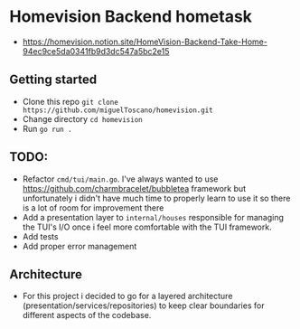# Homevision Backend hometask

- https://homevision.notion.site/HomeVision-Backend-Take-Home-94ec9ce5da0341fb9d3dc547a5bc2e15

## Getting started
- Clone this repo `git clone https://github.com/miguelToscano/homevision.git`
- Change directory `cd homevision`
- Run `go run .`

## TODO:
 
- Refactor `cmd/tui/main.go`. I've always wanted to use https://github.com/charmbracelet/bubbletea framework but unfortunately i didn't have much time to properly learn to use it so there is a lot of room for improvement there
- Add a presentation layer to `internal/houses` responsible for managing the TUI's I/O once i feel more comfortable with the TUI framework.
- Add tests
- Add proper error management

## Architecture

- For this project i decided to go for a layered architecture (presentation/services/repositories) to keep clear boundaries for different aspects of the codebase.